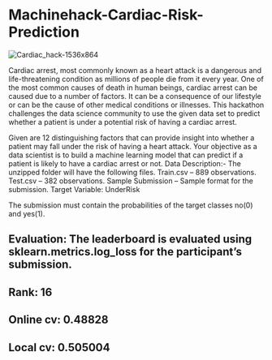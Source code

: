 # Machinehack-Cardiac-Risk-Prediction

![Cardiac_hack-1536x864](https://user-images.githubusercontent.com/56091634/83675397-90e9ca00-a5f6-11ea-94d3-77cc86f3a4fe.jpg)

Cardiac arrest, most commonly known as a heart attack is a dangerous and life-threatening condition as millions of people die from it every year. One of the most common causes of death in human beings, cardiac arrest can be caused due to a number of factors. It can be a consequence of our lifestyle or can be the cause of other medical conditions or illnesses. This hackathon challenges the data science community to use the given data set to predict whether a patient is under a potential risk of having a cardiac arrest.

Given are 12 distinguishing factors that can provide insight into whether a patient may fall under the risk of having a heart attack. Your objective as a data scientist is to build a machine learning model that can predict if a patient is likely to have a cardiac arrest or not.
Data Description:-
The unzipped folder will have the following files.
Train.csv – 889 observations.
Test.csv – 382 observations.
Sample Submission – Sample format for the submission.
Target Variable: UnderRisk

The submission must contain the probabilities of the target classes no(0) and yes(1).

## Evaluation: The leaderboard is evaluated using sklearn.metrics.log_loss for the participant’s submission.

## Rank: 16

## Online cv: 0.48828

## Local cv: 0.505004
